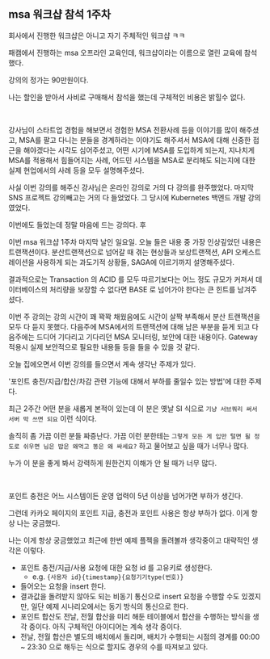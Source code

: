 ## msa 워크샵 참석 1주차

회사에서 진행한 워크샵은 아니고 자기 주체적인 워크샵 ㅋㅋ<br/>

패캠에서 진행하는 msa 오프라인 교육인데, 워크샵이라는 이름으로 열린 교육에 참석했다.<br/>

강의의 정가는 90만원이다.<br/>

나는 할인을 받아서 사비로 구매해서 참석을 했는데 구체적인 비용은 밝힐수 없다.<br/>

<br/>



강사님이 스타트업 경험을 해보면서 경험한 MSA 전환사례 등을 이야기를 많이 해주셨고, MSA를 팔고 다니는 분들을 경계하라는 이야기도 해주셔서 MSA에 대해 신중한 접근을 해야겠다는 시각도 심어주셨고, 어떤 시기에 MSA를 도입하게 되는지, 지나치게 MSA를 적용해서 힘들어지는 사례, 어드민 시스템을 MSA로 분리해도 되는지에 대한 실제 현업에서의 사례 등을 모두 설명해주셨다.<br/>



사실 이번 강의를 해주신 강사님은 온라인 강의로 거의 다 강의를 완주했었다. 마지막 SNS 프로젝트 강의빼고는 거의 다 들었었다. 그 당시에 Kubernetes 백엔드 개발 강의였었다.<br/>

이번에도 들었는데 정말 마음에 드는 강의다. 후 <br/>



이번 msa 워크샵 1주차 마지막 날인 일요일. 오늘 들은 내용 중 가장 인상깊었던 내용은 트랜잭션이다. 분산트랜잭션으로 넘어갈 때 겪는 현상들과 보상트랜잭션, API 오케스트레이션을 사용하게 되는 과도기적 상황들, SAGA에 이르기까지 설명해주셨다.<br/>

결과적으로는 Transaction 의 ACID 를 모두 따르기보다는 어느 정도 규모가 커져서 데이터베이스의 처리량을 보장할 수 없다면 BASE 로 넘어가야 한다는 큰 힌트를 남겨주셨다.<br/>

이번 주 강의는 강의 시간이 꽤 꽉꽉 채웠음에도 시간이 살짝 부족해서 분산 트랜잭션을 모두 다 듣지 못했다. 다음주에 MSA에서의 트랜잭션에 대해 남은 부분을 듣게 되고 다음주에는 드디어 기다리고 기다리던 MSA 모니터링, 보안에 대한 내용이다. Gateway 적용시 실제 보안적으로 필요한 내용들 등을 들을 수 있을 것 같다.<br/>



오늘 집에오면서 이번 강의를 들으면서 계속 생각난 주제가 있다.<br/>

'포인트 충전/지급/합산/차감 관련 기능에 대해서 부하를 줄일수 있는 방법'에 대한 주제다.<br/>

최근 2주간 어떤 분을 새롭게 본적이 있는데 이 분은 옛날 SI 식으로 `기냥 서브쿼리 써서 서버 막 쓰면 되요` 이런 식이다.<br/>

솔직히 좀 가끔 이런 분들 짜증난다. 가끔 이런 분한테는 `그렇게 모든 게 입만 털면 될 정도로 쉬우면 님은 밥은 왜먹고 똥은 왜 싸세요?` 하고 물어보고 싶을 때가  너무나 많다.<br/>

누가 이 분을 좋게 봐서 강력하게 원한건지 이해가 안 될 때가 너무 많다.<br/>

<br/>



포인트 충전은 어느 시스템이든 운영 업력이 5년 이상을 넘어가면 부하가 생긴다.<br/>

그런데 카카오 페이지의 포인트 지급, 충전과 포인트 사용은 항상 부하가 없다. 이게 항상 나는 궁금했다.<br/>

나는 이게 항상 궁금했었고 최근에 한번 예제 플젝을 돌려볼까 생각중이고 대략적인 생각은 이렇다.

- 포인트 충전/지급/사용 요청에 대한 요청 id 를 고유키로 생성한다.
  - e.g. `{사용자 id}{timestamp}{요청기기type(번호)}` 
- 들어오는 요청을 insert 한다.
- 결과값을 돌려받지 않아도 되는 비동기 통신으로 insert 요청을 수행할 수도 있겠지만, 일단 예제 시나리오에서는 동기 방식의 통신으로 한다.
- 포인트 합산도 전날, 전월 합산을 미리 해둔 테이블에서 합산을 수행하는 방식을 생각 중이다. 아직 구체적인 아이디어는 계속 생각 중이다.
- 전날, 전월 합산은 별도의 배치에서 돌리며, 배치가 수행되는 시점의 경계를 00:00 \~ 23:30 으로 해두는 식으로 할지도 경우의 수를 따져보고 있다.

<br/>








